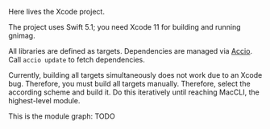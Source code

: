 Here lives the Xcode project.

The project uses Swift 5.1; you need Xcode 11 for building and running gnimag.

All libraries are defined as targets. Dependencies are managed via [Accio](https://github.com/JamitLabs/Accio). Call `accio update` to fetch dependencies.

Currently, building all targets simultaneously does not work due to an Xcode bug. Therefore, you must build all targets manually. Therefore, select the according scheme and build it. Do this iteratively until reaching MacCLI, the highest-level module.

This is the module graph:
TODO
